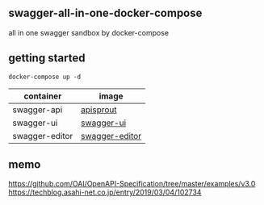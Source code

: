 ## swagger-all-in-one-docker-compose

all in one swagger sandbox by docker-compose

## getting started

```
docker-compose up -d
```

| container | image |
| --- | --- |
| swagger-api | [apisprout](https://hub.docker.com/r/danielgtaylor/apisprout) |
| swagger-ui | [swagger-ui](https://hub.docker.com/r/swaggerapi/swagger-ui) |
| swagger-editor | [swagger-editor](https://hub.docker.com/r/swaggerapi/swagger-editor) |


## memo

https://github.com/OAI/OpenAPI-Specification/tree/master/examples/v3.0
https://techblog.asahi-net.co.jp/entry/2019/03/04/102734
